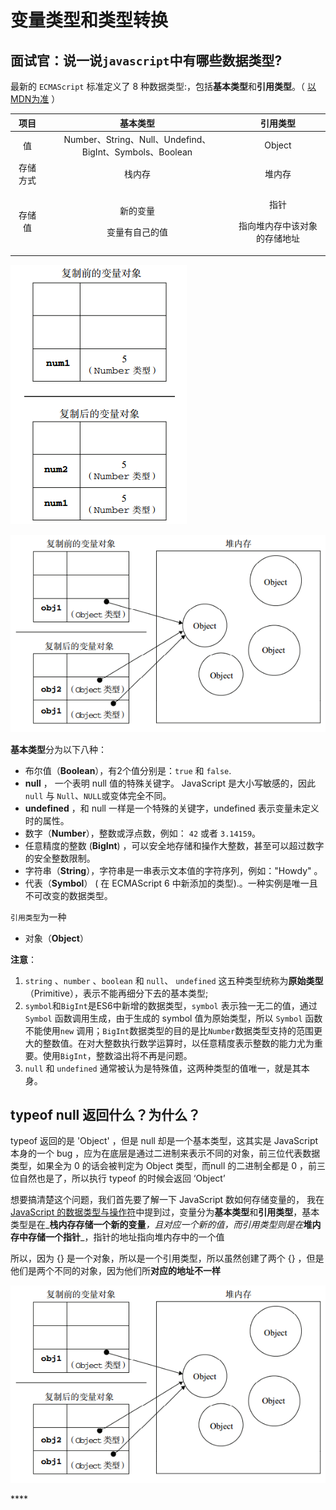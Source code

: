# 变量类型和类型转换

## 面试官：说一说`javascript`中有哪些数据类型?

最新的 `ECMAScript` 标准定义了 8 种数据类型:，包括**基本类型**和**引用类型**。（ [以MDN为准](https://developer.mozilla.org/zh-CN/docs/Web/JavaScript/Data_structures) ）

<table>
  <thead>
    <tr>
      <th style="text-align:center">&#x9879;&#x76EE;</th>
      <th style="text-align:center">&#x57FA;&#x672C;&#x7C7B;&#x578B;</th>
      <th style="text-align:center">&#x5F15;&#x7528;&#x7C7B;&#x578B;</th>
    </tr>
  </thead>
  <tbody>
    <tr>
      <td style="text-align:center">&#x503C;</td>
      <td style="text-align:center">Number&#x3001;String&#x3001;Null&#x3001;Undefind&#x3001;BigInt&#x3001;Symbols&#x3001;Boolean</td>
      <td
      style="text-align:center">Object</td>
    </tr>
    <tr>
      <td style="text-align:center">&#x5B58;&#x50A8;&#x65B9;&#x5F0F;</td>
      <td style="text-align:center">&#x6808;&#x5185;&#x5B58;</td>
      <td style="text-align:center">&#x5806;&#x5185;&#x5B58;</td>
    </tr>
    <tr>
      <td style="text-align:center">&#x5B58;&#x50A8;&#x503C;</td>
      <td style="text-align:center">
        <p>&#x65B0;&#x7684;&#x53D8;&#x91CF;</p>
        <p>&#x53D8;&#x91CF;&#x6709;&#x81EA;&#x5DF1;&#x7684;&#x503C;</p>
      </td>
      <td style="text-align:center">
        <p>&#x6307;&#x9488;</p>
        <p>&#x6307;&#x5411;&#x5806;&#x5185;&#x5B58;&#x4E2D;&#x8BE5;&#x5BF9;&#x8C61;&#x7684;&#x5B58;&#x50A8;&#x5730;&#x5740;</p>
      </td>
    </tr>
  </tbody>
</table>

![   &#x57FA;&#x672C;&#x7C7B;&#x578B;&#x7684;&#x5B58;&#x50A8;&#x65B9;&#x5F0F;](../.gitbook/assets/image%20%282%29.png)

![&#x5F15;&#x7528;&#x7C7B;&#x578B;&#x7684;&#x5B58;&#x50A8;&#x65B9;&#x5F0F;](../.gitbook/assets/image%20%283%29.png)



**基本类型**分为以下八种：

* 布尔值（**Boolean**），有2个值分别是：`true` 和 `false`.
* **null** ， 一个表明 null 值的特殊关键字。 JavaScript 是大小写敏感的，因此 `null` 与 `Null`、`NULL`或变体完全不同。
* **undefined** ，和 null 一样是一个特殊的关键字，undefined 表示变量未定义时的属性。
* 数字（**Number**），整数或浮点数，例如： `42` 或者 `3.14159`。
* 任意精度的整数 \(**BigInt**\) ，可以安全地存储和操作大整数，甚至可以超过数字的安全整数限制。
* 字符串（**String**），字符串是一串表示文本值的字符序列，例如："Howdy" 。
* 代表（**Symbol**） \( 在 ECMAScript 6 中新添加的类型\).。一种实例是唯一且不可改变的数据类型。

`引用类型`为一种

* 对象（**Object**）

**注意**：

1. `string` 、`number` 、`boolean` 和 `null`、 `undefined` 这五种类型统称为**原始类型**（Primitive），表示不能再细分下去的基本类型;
2. `symbol`和`BigInt`是ES6中新增的数据类型，`symbol` 表示独一无二的值，通过 `Symbol` 函数调用生成，由于生成的 symbol 值为原始类型，所以 `Symbol` 函数不能使用`new` 调用；`BigInt`数据类型的目的是比`Number`数据类型支持的范围更大的整数值。在对大整数执行数学运算时，以任意精度表示整数的能力尤为重要。使用`BigInt`，整数溢出将不再是问题。
3. `null` 和 `undefined` 通常被认为是特殊值，这两种类型的值唯一，就是其本身。

## typeof null 返回什么？为什么？

typeof 返回的是 'Object' ，但是 null 却是一个基本类型，这其实是 JavaScript 本身的一个 bug ，应为在底层是通过二进制来表示不同的对象，前三位代表数据类型，如果全为 0 的话会被判定为 Object 类型，而null 的二进制全都是 0 ，前三位自然也是了，所以执行 typeof 的时候会返回 ‘Object’

想要搞清楚这个问题，我们首先要了解一下 JavaScript 数如何存储变量的， 我在 [JavaScript 的数据类型与操作符](https://app.gitbook.com/@1362061587/s/puddingmax/~/drafts/-MNIqw8qEn5HwsdcP9ZJ/javascript/javascript-de-shu-ju-lei-xing-yu-cao-zuo-fu)中提到过，变量分为**基本类型**和**引用类型**，基本类型是在_**栈内存存储一个新的变量**_，且对应一个新的值，而引用类型则是在_**堆内存中存储一个指针**_，指针的地址指向堆内存中的一个值

 所以，因为 {} 是一个对象，所以是一个引用类型，所以虽然创建了两个 {} ，但是他们是两个不同的对象，因为他们所**对应的地址不一样**

![](../.gitbook/assets/image%20%283%29.png)

\*\*\*\*

